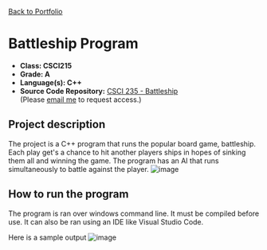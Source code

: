 [Back to Portfolio](./)

Battleship Program
===============

-   **Class: CSCI215** 
-   **Grade: A** 
-   **Language(s): C++** 
-   **Source Code Repository:** [CSCI 235 - Battleship](https://github.com/tylerpoor05/CSCI235)  
    (Please [email me](mailto:example@csustudent.net) to request access.)

## Project description

The project is a C++ program that runs the popular board game, battleship. Each play get's a chance to hit another players ships in hopes of sinking them all and winning the game. The program has an AI that runs simultaneously to battle against the player.
![image](https://user-images.githubusercontent.com/65245471/206339409-a25f40ff-e3de-45f0-9e9f-3db53aa37bcf.png)

## How to run the program

The program is ran over windows command line. It must be compiled before use. It can also be ran using an IDE like Visual Studio Code.

Here is a sample output
![image](https://user-images.githubusercontent.com/65245471/206339843-058300ff-e43b-4e5d-8c5d-2331df775b13.png)



